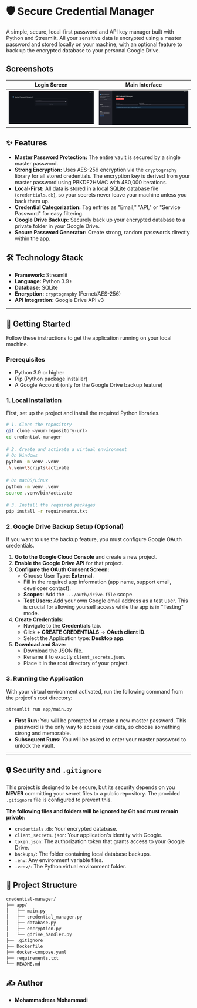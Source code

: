 # 🛡️ Secure Credential Manager

A simple, secure, local-first password and API key manager built with Python and Streamlit. All your sensitive data is encrypted using a master password and stored locally on your machine, with an optional feature to back up the encrypted database to your personal Google Drive.

## Screenshots

| Login Screen | Main Interface |
| :---: | :---: |
| ![Login Screen](./img/login_screen.png) | ![Main Interface](./img/main_interface.png) |

## ✨ Features

-   **Master Password Protection:** The entire vault is secured by a single master password.
-   **Strong Encryption:** Uses AES-256 encryption via the `cryptography` library for all stored credentials. The encryption key is derived from your master password using PBKDF2HMAC with 480,000 iterations.
-   **Local-First:** All data is stored in a local SQLite database file (`credentials.db`), so your secrets never leave your machine unless you back them up.
-   **Credential Categorization:** Tag entries as "Email," "API," or "Service Password" for easy filtering.
-   **Google Drive Backup:** Securely back up your encrypted database to a private folder in your Google Drive.
-   **Secure Password Generator:** Create strong, random passwords directly within the app.

## 🛠️ Technology Stack

-   **Framework:** Streamlit
-   **Language:** Python 3.9+
-   **Database:** SQLite
-   **Encryption:** `cryptography` (Fernet/AES-256)
-   **API Integration:** Google Drive API v3

---

## 🚀 Getting Started

Follow these instructions to get the application running on your local machine.

### **Prerequisites**

-   Python 3.9 or higher
-   Pip (Python package installer)
-   A Google Account (only for the Google Drive backup feature)

### **1. Local Installation**

First, set up the project and install the required Python libraries.

```bash
# 1. Clone the repository
git clone <your-repository-url>
cd credential-manager

# 2. Create and activate a virtual environment
# On Windows
python -m venv .venv
.\.venv\Scripts\activate

# On macOS/Linux
python -m venv .venv
source .venv/bin/activate

# 3. Install the required packages
pip install -r requirements.txt
````

### **2. Google Drive Backup Setup (Optional)**

If you want to use the backup feature, you must configure Google OAuth credentials.

1.  **Go to the Google Cloud Console** and create a new project.
2.  **Enable the Google Drive API** for that project.
3.  **Configure the OAuth Consent Screen:**
      - Choose User Type: **External**.
      - Fill in the required app information (app name, support email, developer contact).
      - **Scopes:** Add the `.../auth/drive.file` scope.
      - **Test Users:** Add your own Google email address as a test user. This is crucial for allowing yourself access while the app is in "Testing" mode.
4.  **Create Credentials:**
      - Navigate to the **Credentials** tab.
      - Click **+ CREATE CREDENTIALS** -\> **OAuth client ID**.
      - Select the Application type: **Desktop app**.
5.  **Download and Save:**
      - Download the JSON file.
      - Rename it to exactly `client_secrets.json`.
      - Place it in the root directory of your project.

### **3. Running the Application**

With your virtual environment activated, run the following command from the project's root directory:

```bash
streamlit run app/main.py
```

  - **First Run:** You will be prompted to create a new master password. This password is the only way to access your data, so choose something strong and memorable.
  - **Subsequent Runs:** You will be asked to enter your master password to unlock the vault.

-----

## 🔒 Security and `.gitignore`

This project is designed to be secure, but its security depends on you **NEVER** committing your secret files to a public repository. The provided `.gitignore` file is configured to prevent this.

**The following files and folders will be ignored by Git and must remain private:**

  - `credentials.db`: Your encrypted database.
  - `client_secrets.json`: Your application's identity with Google.
  - `token.json`: The authorization token that grants access to your Google Drive.
  - `backups/`: The folder containing local database backups.
  - `.env`: Any environment variable files.
  - `.venv/`: The Python virtual environment folder.

## 📁 Project Structure

```
credential-manager/
├── app/
│   ├── main.py
│   ├── credential_manager.py
│   ├── database.py
│   ├── encryption.py
│   └── gdrive_handler.py
├── .gitignore
├── Dockerfile
├── docker-compose.yaml
├── requirements.txt
└── README.md
```

## ✍️ Author

  - **Mohammadreza Mohammadi**
